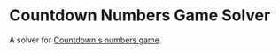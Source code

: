 # Countdown Numbers Game Solver

A solver for [Countdown's numbers game](https://youtu.be/GRsH7YHXTS4?t=1172).
